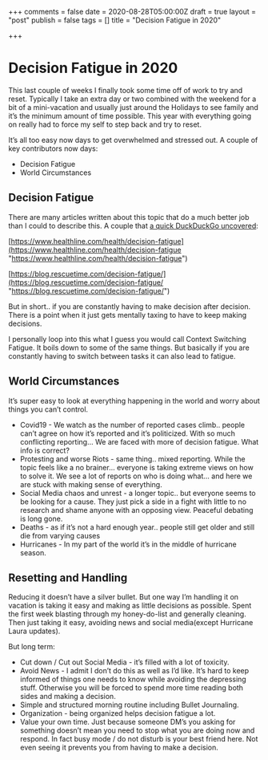 +++
comments = false
date = 2020-08-28T05:00:00Z
draft = true
layout = "post"
publish = false
tags = []
title = "Decision Fatigue in 2020"

+++
# Decision Fatigue in 2020 

This last couple of weeks I finally took some time off of work to try and reset. Typically I take an extra day or two combined with the weekend for a bit of a mini-vacation and usually just around the Holidays to see family and it’s the minimum amount of time possible. This year with everything going on really had to force my self to step back and try to reset.

It’s all too easy now days to get overwhelmed and stressed out.  A couple of key contributors now days:

* Decision Fatigue
* World Circumstances

<!--excerpt-->

## Decision Fatigue

There are many articles written about this topic that do a much better job than I could to describe this.  A couple that [a quick DuckDuckGo uncovered](https://duckduckgo.com/?q=decision+fatigue):

[https://www.healthline.com/health/decision-fatigue](https://www.healthline.com/health/decision-fatigue "https://www.healthline.com/health/decision-fatigue")

[https://blog.rescuetime.com/decision-fatigue/](https://blog.rescuetime.com/decision-fatigue/ "https://blog.rescuetime.com/decision-fatigue/")

But in short.. if you are constantly having to make decision after decision. There is a point when it just gets mentally taxing to have to keep making decisions.

  
I personally loop into this what I guess you would call Context Switching Fatigue. It boils down to some of the same things.  But basically if you are constantly having to switch between tasks it can also lead to fatigue.

## World Circumstances

It’s super easy to look at everything happening in the world and worry about things you can’t control.

* Covid19 - We watch as the number of reported cases climb.. people can’t agree on how it’s reported and it’s politicized.  With so much conflicting reporting... We are faced with more of decision fatigue.  What info is correct?
* Protesting and worse Riots - same thing.. mixed reporting.  While the topic feels like a no brainer... everyone is taking extreme views on how to solve it.  We see a lot of reports on who is doing what... and here we are stuck with making sense of everything.
* Social Media chaos and unrest - a longer topic.. but everyone seems to be looking for a cause.  They just pick a side in a fight with little to no research and shame anyone with an opposing view.  Peaceful debating is long gone.
* Deaths - as if it’s not a hard enough year.. people still get older and still die from varying causes
* Hurricanes - In my part of the world it’s in the middle of hurricane season.

## Resetting and Handling

Reducing it doesn’t have a silver bullet.  But one way I’m handling it on vacation is taking it easy and making as little decisions as possible.  Spent the first week blasting through my   honey-do-list and generally cleaning.  Then just taking it easy, avoiding news and social media(except Hurricane Laura updates).

But long term:

* Cut down / Cut out Social Media - it’s filled with a lot of toxicity.
* Avoid News - I admit I don’t do this as well as I’d like.  It’s hard to keep informed of things one needs to know while avoiding the depressing stuff.  Otherwise you will be forced to spend more time reading both sides and making a decision.
* Simple and structured morning routine including Bullet Journaling.
* Organization - being organized helps decision fatigue a lot.
* Value your own time.  Just because someone DM’s you asking for something doesn’t mean you need to stop what you are doing now and respond.  In fact busy mode / do not disturb is your best friend here.  Not even seeing it prevents you from having to make a decision.